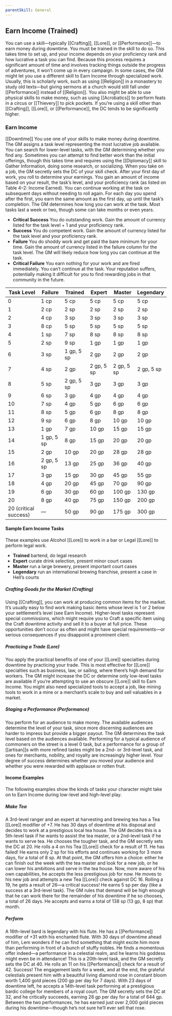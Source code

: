 ```yaml
---
parentSkill: General 
---
```


## Earn Income (Trained)

You can use a skill—typically [[Crafting]], [[Lore]], or [[Performance]]—to earn money during downtime. You must be trained in the skill to do so. This takes time to set up, and your income depends on your proficiency rank and how lucrative a task you can find. Because this process requires a significant amount of time and involves tracking things outside the progress of adventures, it won’t come up in every campaign.
In some cases, the GM might let you use a different skill to Earn Income through specialized work. Usually, this is scholarly work, such as using [[Religion]] in a monastery to study old texts—but giving sermons at a church would still fall under [[Performance]] instead of [[Religion]]. You also might be able to use physical skills to make money, such as using [[Acrobatics]] to perform feats in a circus or [[Thievery]] to pick pockets. If you’re using a skill other than [[Crafting]], [[Lore]], or [[Performance]], the DC tends to be significantly higher.

### Earn Income
[[Downtime]]
You use one of your skills to make money during downtime.
The GM assigns a task level representing the most lucrative job available. You can search for lower-level tasks, with the GM determining whether you find any. Sometimes you can attempt to find better work than the initial offerings, though this takes time and requires using the [[Diplomacy]] skill to Gather Information, doing some research, or socializing.
When you take on a job, the GM secretly sets the DC of your skill check. After your first day of work, you roll to determine your earnings. You gain an amount of income based on your result, the task’s level, and your proficiency rank (as listed on Table 4–2: Income Earned).
You can continue working at the task on subsequent days without needing to roll again. For each day you spend after the first, you earn the same amount as the first day, up until the task’s completion. The GM determines how long you can work at the task. Most tasks last a week or two, though some can take months or even years.
- **Critical Success** You do outstanding work. Gain the amount of currency listed for the task level + 1 and your proficiency rank.
- **Success** You do competent work. Gain the amount of currency listed for the task level and your proficiency rank.
- **Failure** You do shoddy work and get paid the bare minimum for your time. Gain the amount of currency listed in the failure column for the task level. The GM will likely reduce how long you can continue at the task.
- **Critical Failure** You earn nothing for your work and are fired immediately. You can’t continue at the task. Your reputation suffers, potentially making it difficult for you to find rewarding jobs in that community in the future.


| Task Level            | Failure    | Trained    | Expert     | Master     | Legendary  |
| --------------------- | ---------- | ---------- | ---------- | ---------- | ---------- |
| 0                     | 1 cp       | 5 cp       | 5 cp       | 5 cp       | 5 cp       |
| 1                     | 2 cp       | 2 sp       | 2 sp       | 2 sp       | 2 sp       |
| 2                     | 4 cp       | 3 sp       | 3 sp       | 3 sp       | 3 sp       |
| 3                     | 8 cp       | 5 sp       | 5 sp       | 5 sp       | 5 sp       |
| 4                     | 1 sp       | 7 sp       | 8 sp       | 8 sp       | 8 sp       |
| 5                     | 2 sp       | 9 sp       | 1 gp       | 1 gp       | 1 gp       |
| 6                     | 3 sp       | 1 gp, 5 sp | 2 gp       | 2 gp       | 2 gp       |
| 7                     | 4 sp       | 2 gp       | 2 gp, 5 sp | 2 gp, 5 sp | 2 gp, 5 sp |
| 8                     | 5 sp       | 2 gp, 5 sp | 3 gp       | 3 gp       | 3 gp       |
| 9                     | 6 sp       | 3 gp       | 4 gp       | 4 gp       | 4 gp       |
| 10                    | 7 sp       | 4 gp       | 5 gp       | 6 gp       | 6 gp       |
| 11                    | 8 sp       | 5 gp       | 6 gp       | 8 gp       | 8 gp       |
| 12                    | 9 sp       | 6 gp       | 8 gp       | 10 gp      | 10 gp      |
| 13                    | 1 gp       | 7 gp       | 10 gp      | 15 gp      | 15 gp      |
| 14                    | 1 gp, 5 sp | 8 gp       | 15 gp      | 20 gp      | 20 gp      |
| 15                    | 2 gp       | 10 gp      | 20 gp      | 28 gp      | 28 gp      |
| 16                    | 2 gp, 5 sp | 13 gp      | 25 gp      | 36 gp      | 40 gp      |
| 17                    | 3 gp       | 15 gp      | 30 gp      | 45 gp      | 55 gp      |
| 18                    | 4 gp       | 20 gp      | 45 gp      | 70 gp      | 90 gp      |
| 19                    | 6 gp       | 30 gp      | 60 gp      | 100 gp     | 130 gp     |
| 20                    | 8 gp       | 40 gp      | 75 gp      | 150 gp     | 200 gp     |
| 20 (critical success) | —          | 50 gp      | 90 gp      | 175 gp     | 300 gp     |





#### Sample Earn Income Tasks
These examples use Alcohol [[Lore]] to work in a bar or Legal [[Lore]] to perform legal work.
- **Trained** bartend, do legal research
- **Expert** curate drink selection, present minor court cases
- **Master** run a large brewery, present important court cases
- **Legendary** run an international brewing franchise, present a case in Hell’s courts


##### Crafting Goods for the Market (Crafting)

Using [[Crafting]], you can work at producing common items for the market. It’s usually easy to find work making basic items whose level is 1 or 2 below your settlement’s level (see Earn Income). Higher-level tasks represent special commissions, which might require you to Craft a specific item using the Craft downtime activity and sell it to a buyer at full price. These opportunities don’t occur as often and might have special requirements—or serious consequences if you disappoint a prominent client.

##### Practicing a Trade (Lore)

You apply the practical benefits of one of your [[Lore]] specialties during downtime by practicing your trade. This is most effective for [[Lore]] specialties such as business, law, or sailing, where there’s high demand for workers. The GM might increase the DC or determine only low-level tasks are available if you’re attempting to use an obscure [[Lore]] skill to Earn Income. You might also need specialized tools to accept a job, like mining tools to work in a mine or a merchant’s scale to buy and sell valuables in a market.

##### Staging a Performance (Performance)

You perform for an audience to make money. The available audiences determine the level of your task, since more discerning audiences are harder to impress but provide a bigger payout. The GM determines the task level based on the audiences available. Performing for a typical audience of commoners on the street is a level 0 task, but a performance for a group of [[artisan]]s with more refined tastes might be a 2nd- or 3rd-level task, and ones for merchants, nobility, and royalty are increasingly higher level. Your degree of success determines whether you moved your audience and whether you were rewarded with applause or rotten fruit.


#### Income Examples
The following examples show the kinds of tasks your character might take on to Earn Income during low-level and high-level play.

##### Make Tea
A 3rd-level ranger and an expert at harvesting and brewing tea has a Tea [[Lore]] modifier of +7. He has 30 days of downtime at his disposal and decides to work at a prestigious local tea house. The GM decides this is a 5th-level task if he wants to assist the tea master, or a 2nd-level task if he wants to serve tea.
He chooses the tougher task, and the GM secretly sets the DC at 20.
He rolls a 4 on his Tea [[Lore]] check for a result of 11.
He has failed! He earns only 2 sp for his efforts and continues working for 3 more days, for a total of 8 sp.
At that point, the GM offers him a choice: either he can finish out the week with the tea master and look for a new job, or he can lower his ambitions and serve in the tea house. Now, more aware of his own capabilities, he accepts the less prestigious job for now.
He moves to his new job and attempts a new Tea [[Lore]] check against DC 16. Rolling a 19, he gets a result of 26—a critical success! He earns 5 sp per day (like a success at a 3rd-level task). The GM rules that demand will be high enough that he can work there for the remainder of his downtime if he so chooses, a total of 26 days. He accepts and earns a total of 138 sp (13 gp, 8 sp) that month.

##### Perform
A 16th-level bard is legendary with his flute. He has a [[Performance]] modifier of +31 with his enchanted flute. With 30 days of downtime ahead of him, Lem wonders if he can find something that might excite him more than performing in front of a bunch of stuffy nobles.
He finds a momentous offer indeed—a performance in a celestial realm, and he learns his goddess might even be in attendance! This is a 20th-level task, and the GM secretly sets the DC at 40.
He rolls an 11 on his [[Performance]] check for a result of 42. Success! The engagement lasts for a week, and at the end, the grateful celestials present him with a beautiful living diamond rose in constant bloom worth 1,400 gold pieces (200 gp per day for 7 days).
With 23 days of downtime left, he accepts a 14th-level task performing at a prestigious bardic college for members of a royal court. The GM secretly sets the DC at 32, and he critically succeeds, earning 28 gp per day for a total of 644 gp. Between the two performances, he has earned just over 2,000 gold pieces during his downtime—though he’s not sure he’ll ever sell that rose.